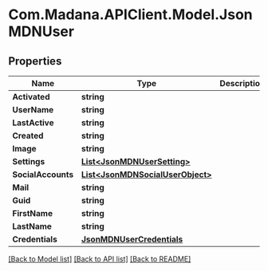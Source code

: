 
# Com.Madana.APIClient.Model.JsonMDNUser

## Properties

Name | Type | Description | Notes
------------ | ------------- | ------------- | -------------
**Activated** | **string** |  | [optional] 
**UserName** | **string** |  | [optional] 
**LastActive** | **string** |  | [optional] 
**Created** | **string** |  | [optional] 
**Image** | **string** |  | [optional] 
**Settings** | [**List&lt;JsonMDNUserSetting&gt;**](JsonMDNUserSetting.md) |  | [optional] 
**SocialAccounts** | [**List&lt;JsonMDNSocialUserObject&gt;**](JsonMDNSocialUserObject.md) |  | [optional] 
**Mail** | **string** |  | [optional] 
**Guid** | **string** |  | [optional] 
**FirstName** | **string** |  | [optional] 
**LastName** | **string** |  | [optional] 
**Credentials** | [**JsonMDNUserCredentials**](JsonMDNUserCredentials.md) |  | [optional] 

[[Back to Model list]](../README.md#documentation-for-models)
[[Back to API list]](../README.md#documentation-for-api-endpoints)
[[Back to README]](../README.md)

